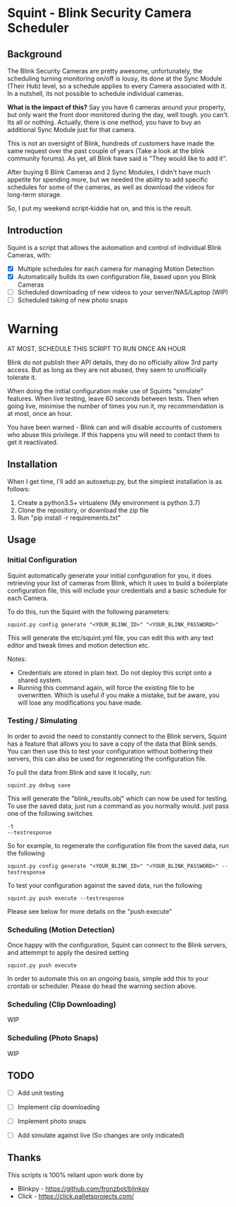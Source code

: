 # Squint - Blink Security Camera Scheduler

## Background
The Blink Security Cameras are pretty awesome, unfortunately, the scheduling turning monitoring on/off is lousy, its done at the Sync Module (Their Hub) level, so a schedule applies to every Camera associated with it. In a nutshell, its not possible to schedule individual cameras. 

**What is the impact of this?** Say you have 6 cameras around your property, but only want the front door monitored during the day, well tough. you can't. Its all or nothing. Actually, there is one method, you have to buy an additional Sync Module just for that camera.

This is not an oversight of Blink,  hundreds of customers have made the same request over the past couple of years (Take a look at the blink community forums). As yet, all Blink have said is "They would like to add it".  

After buying 6 Blink Cameras and 2 Sync Modules, I didn't have much appetite for spending more, but we needed the ability to add specific schedules for some of the cameras, as well as download the videos for long-term storage. 

So, I put my weekend script-kiddie hat on, and this is the result. 

## Introduction
Squint is a script that allows the automation and control of individual Blink Cameras, with:
 
- [x] Multiple schedules for each camera for managing Motion Detection
- [x] Automatically builds its own configuration file, based upon you Blink Cameras
- [ ] Scheduled downloading of new videos to your server/NAS/Laptop (WIP)
- [ ] Scheduled taking of new photo snaps

# Warning
AT MOST, SCHEDULE THIS SCRIPT TO RUN ONCE AN HOUR

Blink do not publish their API details, they do no officially allow 3rd party access. But as long as they are not abused, they seem to unofficially tolerate it. 

When doing the initial configuration make use of Squints "simulate" features. When live testing, leave 60 seconds between tests. Then when going live, minimise the number of times you run it, my recommendation is at most, once an hour. 

You have been warned - Blink can and will disable accounts of customers who abuse this privilege. If this happens you will need to contact them to get it reactivated.

## Installation
When I get time, I'll add an autosetup.py, but the simplest installation is as follows:

1. Create a python3.5+ virtualenv (My environment is python 3.7)
2. Clone the repository, or download the zip file
3. Run "pip install -r requirements.txt"

## Usage 

### Initial Configuration
Squint automatically generate your initial configuration for you, it does retrieving your list of cameras from Blink, which it uses to build a boilerplate configuration file, this will include your credentials and a basic schedule for each Camera. 

To do this, run the Squint with the following parameters:
```
squint.py config generate "<YOUR_BLINK_ID>" "<YOUR_BLINK_PASSWORD>"
```
This will generate the etc/squint.yml file, you can edit this with any text editor and tweak times and motion detection etc. 

Notes:
* Credentials are stored in plain text. Do not deploy this script onto a shared system. 
* Running this command again, will force the existing file to be overwritten. Which is useful if you make a mistake, but be aware, you will lose any modifications you have made.

### Testing / Simulating 
In order to avoid the need to constantly connect to the Blink servers, Squint has a feature that allows you to save a copy of the data that Blink sends. You can then use this to test your configuration without bothering their servers, this can also be used for regenerating the configuration file.

To pull the data from Blink and save it locally, run:
```
squint.py debug save 
```
This will generate the "blink_results.obj" which can now be used for testing. 
To use the saved data, just run a command as you normally would. just pass one of the following switches
 ```
-t
--testresponse
```
So for example, to regenerate the configuration file from the saved data, run the following
```
squint.py config generate "<YOUR_BLINK_ID>" "<YOUR_BLINK_PASSWORD>" --testresponse
```
To test your configuration against the saved data, run the following
```
squint.py push execute --testresponse
```
Please see below for more details on the "push execute"


### Scheduling (Motion Detection)
Once happy with the configuration, Squint can connect to the Blink servers, and attemmpt to apply the desired setting
```
squint.py push execute
```
In order to automate this on an ongoing basis, simple add this to your crontab or scheduler. Please do head the warning
section above.

### Scheduling (Clip Downloading)
WIP
### Scheduling (Photo Snaps)
WIP

## TODO
- [ ] Add unit testing
- [ ] Implement clip downloading
- [ ] Implement photo snaps
- [ ] Add simulate against live (So changes are only indicated)



 
## Thanks
This scripts is 100% reliant upon work done by 

* Blinkpy - https://github.com/fronzbot/blinkpy
* Click - https://click.palletsprojects.com/

